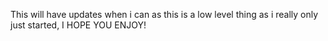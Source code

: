 This will have updates when i can as this is a low level thing as i really only just started, I HOPE YOU ENJOY!
